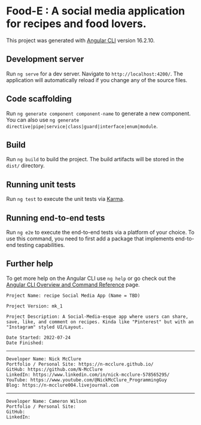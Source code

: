 # Food-E : A social media application for recipes and food lovers.

This project was generated with [Angular CLI](https://github.com/angular/angular-cli) version 16.2.10.

## Development server

Run `ng serve` for a dev server. Navigate to `http://localhost:4200/`. The application will automatically reload if you change any of the source files.

## Code scaffolding

Run `ng generate component component-name` to generate a new component. You can also use `ng generate directive|pipe|service|class|guard|interface|enum|module`.

## Build

Run `ng build` to build the project. The build artifacts will be stored in the `dist/` directory.

## Running unit tests

Run `ng test` to execute the unit tests via [Karma](https://karma-runner.github.io).

## Running end-to-end tests

Run `ng e2e` to execute the end-to-end tests via a platform of your choice. To use this command, you need to first add a package that implements end-to-end testing capabilities.

## Further help

To get more help on the Angular CLI use `ng help` or go check out the [Angular CLI Overview and Command Reference](https://angular.io/cli) page.

    Project Name: recipe Social Media App (Name = TBD)

    Project Version: mk_1

    Project Description: A Social-Media-esque app where users can share, save, like, and comment on recipes. Kinda like "Pinterest" but with an "Instagram" styled UI/Layout.
    
    Date Started: 2022-07-24
    Date Finished: 

---------------------------------------------------------------------------------------------------------------------------

    Developer Name: Nick McClure
    Portfolio / Personal Site: https://n-mcclure.github.io/
    GitHub: https://github.com/N-McClure
    LinkedIn: https://www.linkedin.com/in/nick-mcclure-578565295/
    YouTube: https://www.youtube.com/@NickMcClure_ProgrammingGuy
    Blog: https://n-mcclure004.livejournal.com
    
---------------------------------------------------------------------------------------------------------------------------

    Developer Name: Cameron Wilson
    Portfolio / Personal Site: 
    GitHub: 
    LinkedIn: 
